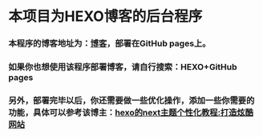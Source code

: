 # 本项目为HEXO博客的后台程序

### 本程序的博客地址为：[博客](https://blog.gobyte.cn/)，部署在GitHub pages上。

### 如果你也想使用该程序部署博客，请自行搜索：HEXO+GitHub pages

### 另外，部署完毕以后，你还需要做一些优化操作，添加一些你需要的功能，具体可以参考该博主：[hexo的next主题个性化教程:打造炫酷网站](http://shenzekun.cn/hexo%E7%9A%84next%E4%B8%BB%E9%A2%98%E4%B8%AA%E6%80%A7%E5%8C%96%E9%85%8D%E7%BD%AE%E6%95%99%E7%A8%8B.html)



